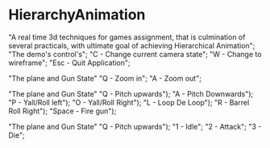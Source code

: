 # HierarchyAnimation
"A real time 3d techniques for games assignment, that is culmination of several practicals, with ultimate goal of achieving Hierarchical Animation";
"The demo's control's";
    "C - Change current camera state";
    "W - Change to wireframe";
    "Esc - Quit Application";
   
"The plane and Gun State"
    "Q - Zoom in"; 
    "A - Zoom out";
	
 "The plane and Gun State"
    "Q - Pitch upwards");
		"A - Pitch Downwards");
		"P - Yall/Roll left");
		"O - Yall/Roll Right");
		"L - Loop De Loop");
		"R - Barrel Roll Right");
		"Space - Fire gun");
    
"The plane and Gun State"
    "Q - Pitch upwards");
    "1 - Idle";
    "2 - Attack";
    "3 - Die";

    
    
